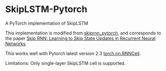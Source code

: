 # SkipLSTM-Pytorch
A PyTorch implementation of SkipLSTM

This implementation is modified from [skiprnn_pytorch](https://github.com/gitabcworld/skiprnn_pytorch), and corresponds to the paper [Skip RNN: Learning to Skip State Updates in Recurrent Neural Networks](https://arxiv.org/abs/1708.06834).

This works well with Pytorch latest version 2.3 [torch.nn.RNNCell](https://pytorch.org/docs/stable/generated/torch.nn.RNNCell.html).

Limitations: Only single-layer SkipLSTM cell is supported.

